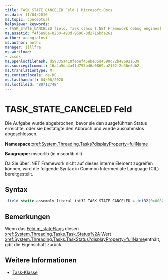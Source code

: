 ```yaml
---
title: TASK_STATE_CANCELED Feld | Microsoft Docs
ms.date: 11/04/2016
ms.topic: conceptual
helpviewer_keywords:
- TASK_STATE_CANCELED field, Task class [.NET Framework debug engines]
ms.assetid: f4f5a96a-8230-493d-9696-8d2716bda261
author: acangialosi
ms.author: anthc
manager: jillfra
ms.workload:
- vssdk
ms.openlocfilehash: d59335a418febef45ebe35d4590c72b486921639
ms.sourcegitcommit: 16a4a5da4a4fd795b46a0869ca2152f2d36e6db2
ms.translationtype: MT
ms.contentlocale: de-DE
ms.lasthandoff: 04/06/2020
ms.locfileid: "80712748"
---
```

# <a name="task_state_canceled-field"></a>TASK_STATE_CANCELED Feld
Die Aufgabe wurde abgebrochen, bevor sie den ausgeführten Status erreichte, oder sie bestätigte den Abbruch und wurde ausnahmslos abgeschlossen.

 **Namespace:**<xref:System.Threading.Tasks?displayProperty=fullName>

 **Baugruppe:** mscorlib (in mscorlib.dll)

 Da Sie über .NET Framework nicht auf dieses interne Element zugreifen können, wird die folgende Syntax in Common Intermediate Language (CIL) bereitgestellt.

## <a name="syntax"></a>Syntax

```csharp
.field static assembly literal int32 TASK_STATE_CANCELED = int32(0x00800000)
```

## <a name="remarks"></a>Bemerkungen
 Wenn das [Feld m_stateFlags](../../extensibility/debugger/m-stateflags-field.md) diesen <xref:System.Threading.Tasks.Task.Status%2A> Wert <xref:System.Threading.Tasks.TaskStatus?displayProperty=fullName>enthält, gibt die Eigenschaft zurück.

## <a name="see-also"></a>Weitere Informationen
- [Task-Klasse](../../extensibility/debugger/task-class-internal-members.md)
